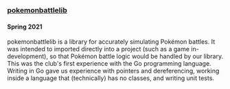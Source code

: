 ### [pokemonbattlelib](https://github.com/StevensSEC/pokemonbattlelib)

#### Spring 2021

pokemonbattlelib is a library for accurately simulating Pokémon battles. It was intended to imported directly into a project (such as a game in-development), so that Pokémon battle logic would be handled by our library. This was the club's first experience with the Go programming language. Writing in Go gave us experience with pointers and dereferencing, working inside a language that (technically) has no classes, and writing unit tests.
